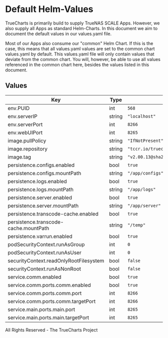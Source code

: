 # Default Helm-Values

TrueCharts is primarily build to supply TrueNAS SCALE Apps.
However, we also supply all Apps as standard Helm-Charts. In this document we aim to document the default values in our values.yaml file.

Most of our Apps also consume our "common" Helm Chart.
If this is the case, this means that all values.yaml values are set to the common chart values.yaml by default. This values.yaml file will only contain values that deviate from the common chart.
You will, however, be able to use all values referenced in the common chart here, besides the values listed in this document.

## Values

| Key | Type | Default | Description |
|-----|------|---------|-------------|
| env.PUID | int | `568` |  |
| env.serverIP | string | `"localhost"` |  |
| env.serverPort | int | `8266` |  |
| env.webUIPort | int | `8265` |  |
| image.pullPolicy | string | `"IfNotPresent"` |  |
| image.repository | string | `"tccr.io/truecharts/tdarr"` |  |
| image.tag | string | `"v2.00.13@sha256:3ad5aca5ad818ac399ee39d0cb6b79bf8a1debdd60224bd131c2179f242d777b"` |  |
| persistence.configs.enabled | bool | `true` |  |
| persistence.configs.mountPath | string | `"/app/configs"` |  |
| persistence.logs.enabled | bool | `true` |  |
| persistence.logs.mountPath | string | `"/app/logs"` |  |
| persistence.server.enabled | bool | `true` |  |
| persistence.server.mountPath | string | `"/app/server"` |  |
| persistence.transcode-cache.enabled | bool | `true` |  |
| persistence.transcode-cache.mountPath | string | `"/temp"` |  |
| persistence.varrun.enabled | bool | `true` |  |
| podSecurityContext.runAsGroup | int | `0` |  |
| podSecurityContext.runAsUser | int | `0` |  |
| securityContext.readOnlyRootFilesystem | bool | `false` |  |
| securityContext.runAsNonRoot | bool | `false` |  |
| service.comm.enabled | bool | `true` |  |
| service.comm.ports.comm.enabled | bool | `true` |  |
| service.comm.ports.comm.port | int | `8266` |  |
| service.comm.ports.comm.targetPort | int | `8266` |  |
| service.main.ports.main.port | int | `8265` |  |
| service.main.ports.main.targetPort | int | `8265` |  |

All Rights Reserved - The TrueCharts Project
